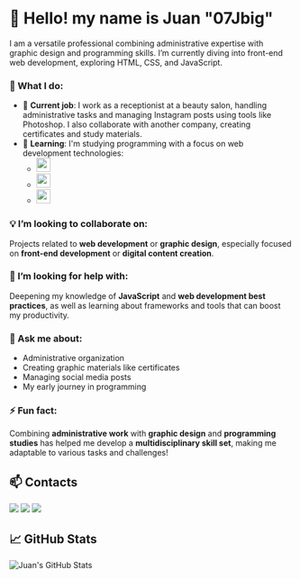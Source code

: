 # 👋 Hello! my name is Juan "07Jbig"
I am a versatile professional combining administrative expertise with graphic design and programming skills. I’m currently diving into front-end web development, exploring HTML, CSS, and JavaScript.

### 🚀 What I do:
- 💼 **Current job**: I work as a receptionist at a beauty salon, handling administrative tasks and managing Instagram posts using tools like Photoshop. I also collaborate with another company, creating certificates and study materials.
- 🌱 **Learning**: I'm studying programming with a focus on web development technologies:
  - <img src="https://cdn.jsdelivr.net/gh/devicons/devicon@latest/icons/html5/html5-original-wordmark.svg" width="25" height="25"/> 
  - <img src="https://cdn.jsdelivr.net/gh/devicons/devicon@latest/icons/css3/css3-original-wordmark.svg" width="25" height="25"/> 
  - <img src="https://cdn.jsdelivr.net/gh/devicons/devicon@latest/icons/javascript/javascript-original.svg" width="25" height="25"/> 

### 💡 I’m looking to collaborate on:
Projects related to **web development** or **graphic design**, especially focused on **front-end development** or **digital content creation**.

### 🤔 I’m looking for help with:
Deepening my knowledge of **JavaScript** and **web development best practices**, as well as learning about frameworks and tools that can boost my productivity.

### 💬 Ask me about:
- Administrative organization
- Creating graphic materials like certificates
- Managing social media posts
- My early journey in programming

### ⚡ Fun fact:
Combining **administrative work** with **graphic design** and **programming studies** has helped me develop a **multidisciplinary skill set**, making me adaptable to various tasks and challenges!

## 📫 Contacts
<div>
<a href="https://instagram.com/_jnxz07_dela" target="_blank"><img loading="lazy" src="https://img.shields.io/badge/-Instagram-%23E4405F?style=for-the-badge&logo=instagram&logoColor=white" target="_blank"></a>
<a href = "silva.juan21@icloud.com"><img loading="lazy" src="https://img.shields.io/badge/Gmail-D14836?style=for-the-badge&logo=gmail&logoColor=white" target="_blank"></a>
<a href="https://www.linkedin.com/in/juan-silva-5b591a342/" target="_blank"><img loading="lazy" src="https://img.shields.io/badge/-LinkedIn-%230077B5?style=for-the-badge&logo=linkedin&logoColor=white" target="_blank"></a>   
</div>

## 📈 GitHub Stats
![Juan's GitHub Stats](https://github-readme-stats.vercel.app/api?username=07Jbig&show_icons=true&count_private=true&hide=prs&theme=radical)
